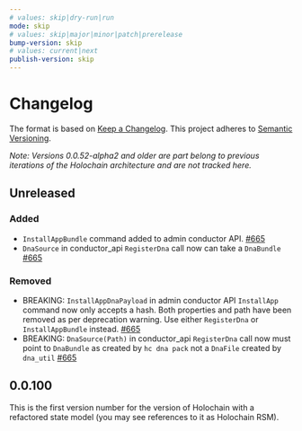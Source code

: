 ```yaml
---
# values: skip|dry-run|run
mode: skip
# values: skip|major|minor|patch|prerelease
bump-version: skip
# values: current|next
publish-version: skip
---
```

# Changelog

The format is based on [Keep a Changelog](https://keepachangelog.com/en/1.0.0/).
This project adheres to [Semantic Versioning](https://semver.org/spec/v2.0.0.html).

*Note: Versions 0.0.52-alpha2 and older are part belong to previous iterations of the Holochain architecture and are not tracked here.*

## Unreleased

### Added

- `InstallAppBundle` command added to admin conductor API. [#665](https://github.com/holochain/holochain/pull/665)
- `DnaSource` in conductor_api `RegisterDna` call now can take a `DnaBundle` [#665](https://github.com/holochain/holochain/pull/665)

### Removed

- BREAKING:  `InstallAppDnaPayload` in admin conductor API `InstallApp` command now only accepts a hash.  Both properties and path have been removed as per deprecation warning.  Use either `RegisterDna` or `InstallAppBundle` instead. [#665](https://github.com/holochain/holochain/pull/665)
- BREAKING: `DnaSource(Path)` in conductor_api `RegisterDna` call now must point to `DnaBundle` as created by `hc dna pack` not a `DnaFile` created by `dna_util` [#665](https://github.com/holochain/holochain/pull/665)

## 0.0.100

This is the first version number for the version of Holochain with a refactored state model (you may see references to it as Holochain RSM).
